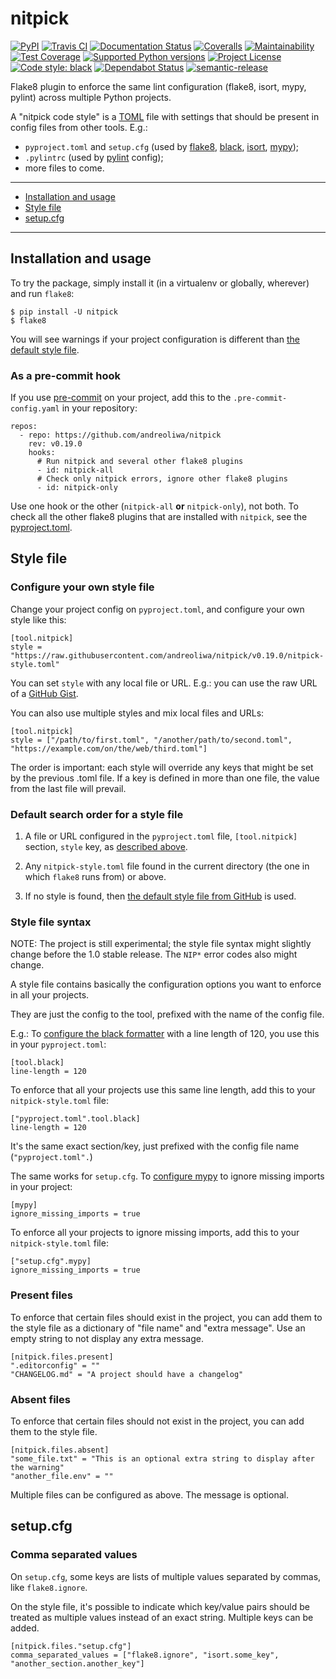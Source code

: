 # nitpick

[![PyPI](https://img.shields.io/pypi/v/nitpick.svg)](https://pypi.python.org/pypi/nitpick)
[![Travis CI](https://travis-ci.com/andreoliwa/nitpick.svg)](https://travis-ci.com/andreoliwa/nitpick)
[![Documentation Status](https://readthedocs.org/projects/nitpick/badge/?version=latest)](https://nitpick.readthedocs.io/en/latest/?badge=latest)
[![Coveralls](https://coveralls.io/repos/github/andreoliwa/nitpick/badge.svg)](https://coveralls.io/github/andreoliwa/nitpick)
[![Maintainability](https://api.codeclimate.com/v1/badges/61e0cdc48e24e76a0460/maintainability)](https://codeclimate.com/github/andreoliwa/nitpick/maintainability)
[![Test Coverage](https://api.codeclimate.com/v1/badges/61e0cdc48e24e76a0460/test_coverage)](https://codeclimate.com/github/andreoliwa/nitpick/test_coverage)
[![Supported Python versions](https://img.shields.io/pypi/pyversions/nitpick.svg)](https://pypi.org/project/nitpick/)
[![Project License](https://img.shields.io/pypi/l/nitpick.svg)](https://pypi.org/project/nitpick/)
[![Code style: black](https://img.shields.io/badge/code%20style-black-000000.svg)](https://github.com/python/black)
[![Dependabot Status](https://api.dependabot.com/badges/status?host=github&repo=andreoliwa/nitpick)](https://dependabot.com)
[![semantic-release](https://img.shields.io/badge/%20%20%F0%9F%93%A6%F0%9F%9A%80-semantic--release-e10079.svg)](https://github.com/semantic-release/semantic-release)

Flake8 plugin to enforce the same lint configuration (flake8, isort, mypy, pylint) across multiple Python projects.

A "nitpick code style" is a [TOML](https://github.com/toml-lang/toml) file with settings that should be present in config files from other tools. E.g.:

- `pyproject.toml` and `setup.cfg` (used by [flake8](http://flake8.pycqa.org/), [black](https://black.readthedocs.io/), [isort](https://isort.readthedocs.io/), [mypy](https://mypy.readthedocs.io/));
- `.pylintrc` (used by [pylint](https://pylint.readthedocs.io/) config);
- more files to come.

---

- [Installation and usage](#installation-and-usage)
- [Style file](#style-file)
- [setup.cfg](#setupcfg)

---

## Installation and usage

To try the package, simply install it (in a virtualenv or globally, wherever) and run `flake8`:

    $ pip install -U nitpick
    $ flake8

You will see warnings if your project configuration is different than [the default style file](https://raw.githubusercontent.com/andreoliwa/nitpick/v0.19.0/nitpick-style.toml).

### As a pre-commit hook

If you use [pre-commit](https://pre-commit.com/) on your project, add this to the `.pre-commit-config.yaml` in your repository:

    repos:
      - repo: https://github.com/andreoliwa/nitpick
        rev: v0.19.0
        hooks:
          # Run nitpick and several other flake8 plugins
          - id: nitpick-all
          # Check only nitpick errors, ignore other flake8 plugins
          - id: nitpick-only

Use one hook or the other (`nitpick-all` **or** `nitpick-only`), not both.
To check all the other flake8 plugins that are installed with `nitpick`, see the [pyproject.toml](pyproject.toml).

## Style file

### Configure your own style file

Change your project config on `pyproject.toml`, and configure your own style like this:

    [tool.nitpick]
    style = "https://raw.githubusercontent.com/andreoliwa/nitpick/v0.19.0/nitpick-style.toml"

You can set `style` with any local file or URL. E.g.: you can use the raw URL of a [GitHub Gist](https://gist.github.com).

You can also use multiple styles and mix local files and URLs:

    [tool.nitpick]
    style = ["/path/to/first.toml", "/another/path/to/second.toml", "https://example.com/on/the/web/third.toml"]

The order is important: each style will override any keys that might be set by the previous .toml file.
If a key is defined in more than one file, the value from the last file will prevail.

### Default search order for a style file

1. A file or URL configured in the `pyproject.toml` file, `[tool.nitpick]` section, `style` key, as [described above](#configure-your-own-style-file).

2. Any `nitpick-style.toml` file found in the current directory (the one in which `flake8` runs from) or above.

3. If no style is found, then [the default style file from GitHub](https://raw.githubusercontent.com/andreoliwa/nitpick/v0.19.0/nitpick-style.toml) is used.

### Style file syntax

NOTE: The project is still experimental; the style file syntax might slightly change before the 1.0 stable release.
The `NIP*` error codes also might change.

A style file contains basically the configuration options you want to enforce in all your projects.

They are just the config to the tool, prefixed with the name of the config file.

E.g.: To [configure the black formatter](https://github.com/python/black#configuration-format) with a line length of 120, you use this in your `pyproject.toml`:

    [tool.black]
    line-length = 120

To enforce that all your projects use this same line length, add this to your `nitpick-style.toml` file:

    ["pyproject.toml".tool.black]
    line-length = 120

It's the same exact section/key, just prefixed with the config file name (`"pyproject.toml".`)

The same works for `setup.cfg`.
To [configure mypy](https://mypy.readthedocs.io/en/latest/config_file.html#config-file-format) to ignore missing imports in your project:

    [mypy]
    ignore_missing_imports = true

To enforce all your projects to ignore missing imports, add this to your `nitpick-style.toml` file:

    ["setup.cfg".mypy]
    ignore_missing_imports = true

### Present files

To enforce that certain files should exist in the project, you can add them to the style file as a dictionary of "file name" and "extra message".
Use an empty string to not display any extra message.

    [nitpick.files.present]
    ".editorconfig" = ""
    "CHANGELOG.md" = "A project should have a changelog"

### Absent files

To enforce that certain files should not exist in the project, you can add them to the style file.

    [nitpick.files.absent]
    "some_file.txt" = "This is an optional extra string to display after the warning"
    "another_file.env" = ""

Multiple files can be configured as above.
The message is optional.

## setup.cfg

### Comma separated values

On `setup.cfg`, some keys are lists of multiple values separated by commas, like `flake8.ignore`.

On the style file, it's possible to indicate which key/value pairs should be treated as multiple values instead of an exact string.
Multiple keys can be added.

    [nitpick.files."setup.cfg"]
    comma_separated_values = ["flake8.ignore", "isort.some_key", "another_section.another_key"]
